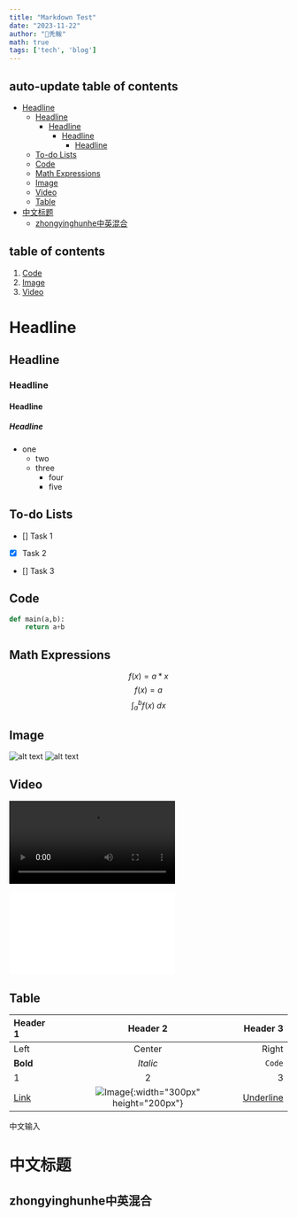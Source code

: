 ```yaml
---
title: "Markdown Test"
date: "2023-11-22"
author: "🤽秃鲅"
math: true
tags: ['tech', 'blog']
---
```



## auto-update table of contents
- [Headline](#headline)
  - [Headline](#headline-1)
    - [Headline](#headline-2)
      - [Headline](#headline-3)
        - [Headline](#headline-4)
  - [To-do Lists](#to-do-lists)
  - [Code](#code)
  - [Math Expressions](#math-expressions)
  - [Image](#image)
  - [Video](#video)
  - [Table](#table)
- [中文标题](#中文标题)
  - [zhongyinghunhe中英混合](#zhongyinghunhe中英混合)


## table of contents
1. [Code](#code)
2. [Image](#image)
3. [Video](#video)

# Headline
## Headline
### Headline
#### Headline
##### Headline

- one
  - two
  - three
    - four
    - five
## To-do Lists
- [] Task 1
- [x] Task 2
- [] Task 3

## Code
```python
def main(a,b):
    return a+b
```
## Math Expressions
$$
 f(x) = a *x
$$
$$ f(x) = a $$
$$\int_{a}^{b} f(x)\ dx$$

## Image
![alt text](http://localhost:1313/images/cover/R-C.jpg)
![alt text](/images/cover/R-C.jpg)


## Video
![](https://example.com/video.mp4)
<iframe src="//player.bilibili.com/player.html?aid=VIDEO_AID&bvid=VIDEO_BVID&page=PAGE&high_quality=1" scrolling="no" border="0" frameborder="no" framespacing="0" allowfullscreen="true"> </iframe>

## Table
| Header 1 | Header 2 | Header 3 |
|:---------|:--------:|---------:|
| Left     | Center   | Right    |
| **Bold** | *Italic* | `Code`   |
| 1        | 2        | 3        |
| [Link](https://example.com) | ![Image](http://localhost:1313/images/cover/R-C.jpg){:width="300px" height="200px"} | <u>Underline</u> |

中文输入

# 中文标题
## zhongyinghunhe中英混合